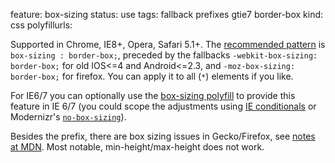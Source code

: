 feature: box-sizing
status: use
tags: fallback prefixes gtie7 border-box
kind: css
polyfillurls:

Supported in Chrome, IE8+, Opera, Safari 5.1+. The <a href="http://paulirish.com/2012/box-sizing-border-box-ftw/">recommended pattern</a> is `box-sizing : border-box;`, preceded by the fallbacks `-webkit-box-sizing: border-box;` for old IOS<=4 and Android<=2.3, and `-moz-box-sizing: border-box;` for firefox. You can apply it to all (`*`) elements if you like.

For IE6/7 you can optionally use the [box-sizing polyfill](https://github.com/Schepp/box-sizing-polyfill) to provide this feature in IE 6/7 (you could scope the adjustments using [IE conditionals](http://paulirish.com/2008/conditional-stylesheets-vs-css-hacks-answer-neither/) or Modernizr's <a href="http://www.modernizr.com/download/#-cssclasses-addtest-css_boxsizing">`no-box-sizing`</a>).

Besides the prefix, there are box sizing issues in Gecko/Firefox, see <a href="https://developer.mozilla.org/En/CSS/Box-sizing#Notes">notes at MDN</a>. Most notable, min-height/max-height does not work.

